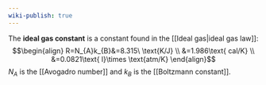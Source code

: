 ```yaml
---
wiki-publish: true
---
```

The **ideal gas constant** is a constant found in the [[Ideal gas|ideal gas law]]:
$$\begin{align}
R=N_{A}k_{B}&=8.315\ \text{K/J} \\
&=1.986\text{ cal/K} \\
&=0.0821\text{ l}\times \text{atm/K}
\end{align}$$
$N_{A}$ is the [[Avogadro number]] and $k_{B}$ is the [[Boltzmann constant]].